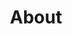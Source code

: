 ---
title: About
type: about
tagline: Your Expert Real Estate Consultants For Life!
phone: (202) 412-4533
email: hello@okeyandassociates.com
image: /img/values.jpeg
position: center

sections:
  - title: "About Us"
    text: "Since 2013, we've had two goals:"
    listitems:
      - item: Focus on building lifelong relationships with our clients rather than individual transactions.
      - item: Make real estate transactions enjoyable, transparent, and simple.

  - title: Why Choose Us?
    text: "We are a rare breed of real estate agents - we work primarily by referral, so the dynamic of our relationship with clients is fundamentally different. Many agents only care about one transaction - since we want to be your realtors for life, we strive to blow you away with such incredible service that you’ll tell your friends and associates about us and be advocates for us. As a buyer, we want to help you find the right home, and as a seller, we want to help you get the highest sales price possible. We are top-rated thanks to this unique style of work."
---